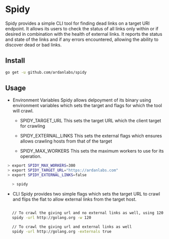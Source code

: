 # Spidy
 Spidy provides a simple CLI tool for finding dead links on a target URI endpoint.
 It allows its users to check the status of all links only within or if desired
 in combination with the health of external links. It reports the status and state
 of the links and if any errors encountered, allowing the ability to discover
 dead or bad links.

## Install

  ```bash
  go get -u github.com/ardanlabs/spidy
  ```

## Usage

- Environment Variables
  Spidy allows delpoyment of its binary using environment variables
  which sets the target and flags for which the tool will crawl.

  - SPIDY_TARGET_URL
     This sets the target URL which the client target for crawling

  - SPIDY_EXTERNAL_LINKS
     This sets the external flags which ensures allows crawling
     hosts from that of the target

  - SPIDY_MAX_WORKERS
     This sets the maximum workers to use for its operation.

 ```bash
  > export SPIDY_MAX_WORKERS=300
  > export SPIDY_TARGET_URL="https://ardanlabs.com"
  > export SPIDY_EXTERNAL_LINKS=false

	> spidy


 ```

- CLI
 Spidy provides two simple flags which sets the target URL to
 crawl and flips the flat to allow external links from the target host.

 ```bash

	// To crawl the giving url and no external links as well, using 120 workers
	spidy -url http://golang.org -w 120

	// To crawl the giving url and external links as well
	spidy -url http://golang.org -externals true


 ```

